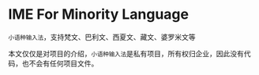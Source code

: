 # IME For Minority Language
`小语种输入法`，支持梵文、巴利文、西夏文、藏文、婆罗米文等

本文仅仅是对项目的介绍，`小语种输入法`是私有项目，所有权归企业，因此没有代码，也不会有任何项目文件。
